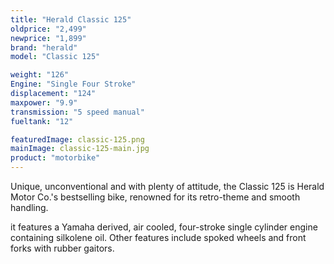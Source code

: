 ```yaml
---
title: "Herald Classic 125"
oldprice: "2,499"
newprice: "1,899"
brand: "herald"
model: "Classic 125"

weight: "126"
Engine: "Single Four Stroke"
displacement: "124"
maxpower: "9.9"
transmission: "5 speed manual"
fueltank: "12"

featuredImage: classic-125.png
mainImage: classic-125-main.jpg
product: "motorbike"
---
```


Unique, unconventional and with plenty of attitude, the Classic 125 is Herald Motor Co.'s bestselling bike, renowned for its retro-theme and smooth handling.

it features a Yamaha derived, air cooled, four-stroke single cylinder engine containing silkolene oil. Other features include spoked wheels and front forks with rubber gaitors.